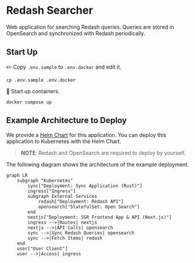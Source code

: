 # Redash Searcher

Web application for searching Redash queries.
Queries are stored in OpenSearch and synchronized with Redash periodically.

## Start Up

:pencil2: Copy `.env.sample` to `.env.docker` and edit it.

```console
cp .env.sample .env.docker
```

:rocket: Start up containers.

```console
docker compose up
```

## Example Architecture to Deploy

We provide a [Helm Chart](https://github.com/gunosy/public-helm-charts/tree/main/charts/redash-searcher) for this application.
You can deploy this application to Kubernetes with the Helm Chart.

> **NOTE**:
> Redash and OpenSearch are required to deploy by yourself.

The following diagram shows the architecture of the example deployment.

```mermaid
graph LR
    subgraph "Kubernetes"
        sync["Deployment: Sync Application (Rust)"]
        ingress["Ingress"]
        subgraph External Services
            redash["Deployment: Redash API"]
            opensearch["StatefulSet: Open Search"]
        end
        nextjs["Deployment: SSR Frontend App & API (Next.js)"]
        ingress -->|Routes| nextjs
        nextjs -->|API Calls| opensearch
        sync -->|Sync Redash Queries| opensearch
        sync -->|Fetch Items| redash
    end
    user["User Client"]
    user -->|Access| ingress
```
